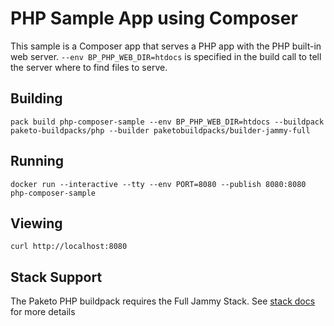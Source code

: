 # PHP Sample App using Composer

This sample is a Composer app that serves a PHP app with the PHP built-in web
server. `--env BP_PHP_WEB_DIR=htdocs` is specified in the build call to tell
the server where to find files to serve.

## Building

`pack build php-composer-sample --env BP_PHP_WEB_DIR=htdocs --buildpack paketo-buildpacks/php --builder paketobuildpacks/builder-jammy-full`

## Running

`docker run --interactive --tty --env PORT=8080 --publish 8080:8080 php-composer-sample`

## Viewing

`curl http://localhost:8080`

## Stack Support

The Paketo PHP buildpack requires the Full Jammy Stack. See [stack docs](https://paketo.io/docs/concepts/stacks) for more details
